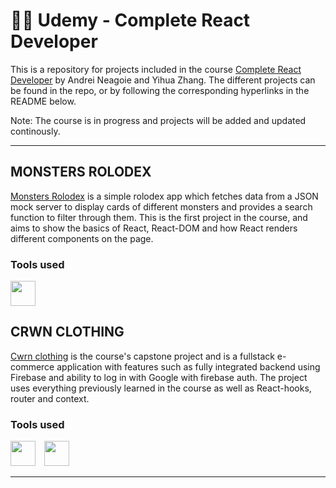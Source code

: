 # 👨‍💻 Udemy - Complete React Developer

This is a repository for projects included in the course [Complete React Developer](https://www.udemy.com/course/complete-react-developer-zero-to-mastery/#instructor-3) by Andrei Neagoie and Yihua Zhang. The different projects can be found in the repo, or by following the corresponding hyperlinks in the README below.

Note: The course is in progress and projects will be added and updated continously.

---

## MONSTERS ROLODEX

[Monsters Rolodex](https://github.com/jakeberggren/Udemy-Complete-React-Developer/tree/main/crwn-clothing) is a simple rolodex app which fetches data from a JSON mock server to display cards of different monsters and provides a search function to filter through them. This is the first project in the course, and aims to show the basics of React, React-DOM and how React renders different components on the page.

### Tools used
<a href="https://reactjs.org"><img width=40px style='padding-right:10px;' src="https://cdn.jsdelivr.net/gh/devicons/devicon/icons/react/react-original.svg" /></a>

## CRWN CLOTHING

[Cwrn clothing](https://github.com/jakeberggren/Udemy-Complete-React-Developer/tree/main/crwn-clothing) is the course's capstone project and is a fullstack e-commerce application with features such as fully integrated backend using Firebase and ability to log in with Google with firebase auth. The project uses everything previously learned in the course as well as React-hooks, router and context.

### Tools used
<a href="https://reactjs.org"><img width=40px style='padding-right:10px;' src="https://cdn.jsdelivr.net/gh/devicons/devicon/icons/react/react-original.svg" /></a> <a href="https://firebase.google.com"><img width=40px style='padding-right:10px;' src="https://cdn.jsdelivr.net/gh/devicons/devicon/icons/firebase/firebase-plain.svg" /></a>

---
